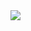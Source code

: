 <img src="https://img.shields.io/badge/kibana-005571.svg?style=for-the-badge&logo=Kibana&logoColor=white">